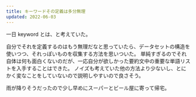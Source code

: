 ```yaml
---
title: キーワードその定義は多分無理
updated: 2022-06-03
---
```


一日 keyword とは、と考えていた。

自分でそれを定義するのはもう無理だなと思っていたら、データセットの構造を使いつつ、それっぽいものを収集する方法を思いついた。
単純すぎるのでそれ自体は何も面白くないのだが、一応自分が欲しかった要約文中の重要な単語リストを入手することはできた。
ノイズも考えていた他の方法より少ないし、とにかく変なことをしていないので説明しやすいので良さそう。

雨が降りそうだったので少し早めにスーパーとビール屋に寄って帰宅。
